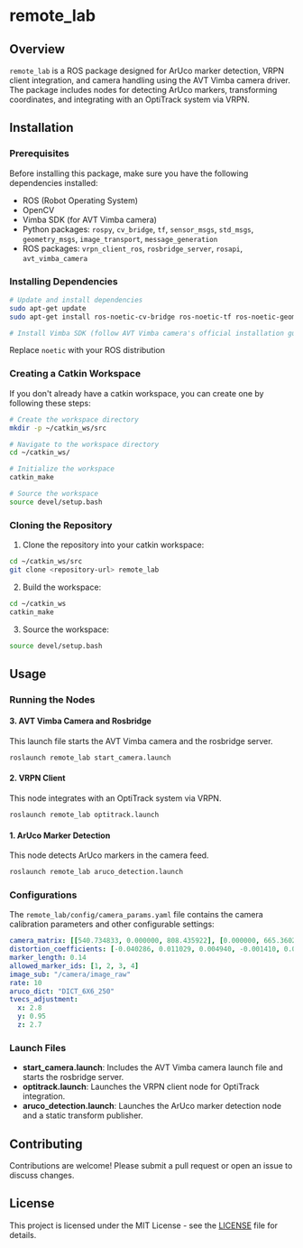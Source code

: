 
# remote_lab

## Overview

`remote_lab` is a ROS package designed for ArUco marker detection, VRPN client integration, and camera handling using the AVT Vimba camera driver. The package includes nodes for detecting ArUco markers, transforming coordinates, and integrating with an OptiTrack system via VRPN.

## Installation

### Prerequisites

Before installing this package, make sure you have the following dependencies installed:

- ROS (Robot Operating System)
- OpenCV
- Vimba SDK (for AVT Vimba camera)
- Python packages: `rospy`, `cv_bridge`, `tf`, `sensor_msgs`, `std_msgs`, `geometry_msgs`, `image_transport`, `message_generation`
- ROS packages: `vrpn_client_ros`, `rosbridge_server`, `rosapi`, `avt_vimba_camera`

### Installing Dependencies

```bash
# Update and install dependencies
sudo apt-get update
sudo apt-get install ros-noetic-cv-bridge ros-noetic-tf ros-noetic-geometry-msgs ros-noetic-image-transport ros-noetic-message-generation ros-noetic-vrpn-client-ros ros-noetic-rosbridge-server ros-noetic-rosapi

# Install Vimba SDK (follow AVT Vimba camera's official installation guide)
```

Replace `noetic` with your ROS distribution

### Creating a Catkin Workspace

If you don't already have a catkin workspace, you can create one by following these steps:

```bash
# Create the workspace directory
mkdir -p ~/catkin_ws/src

# Navigate to the workspace directory
cd ~/catkin_ws/

# Initialize the workspace
catkin_make

# Source the workspace
source devel/setup.bash
```

### Cloning the Repository

1. Clone the repository into your catkin workspace:

```bash
cd ~/catkin_ws/src
git clone <repository-url> remote_lab
```

2. Build the workspace:

```bash
cd ~/catkin_ws
catkin_make
```

3. Source the workspace:

```bash
source devel/setup.bash
```

## Usage

### Running the Nodes

#### 3. AVT Vimba Camera and Rosbridge

This launch file starts the AVT Vimba camera and the rosbridge server.

```bash
roslaunch remote_lab start_camera.launch
```

#### 2. VRPN Client

This node integrates with an OptiTrack system via VRPN.

```bash
roslaunch remote_lab optitrack.launch
```

#### 1. ArUco Marker Detection

This node detects ArUco markers in the camera feed.

```bash
roslaunch remote_lab aruco_detection.launch
```

### Configurations

The `remote_lab/config/camera_params.yaml` file contains the camera calibration parameters and other configurable settings:

```yaml
camera_matrix: [[540.734833, 0.000000, 808.435922], [0.000000, 665.360297, 596.629675], [0.000000, 0.000000, 1.000000]]
distortion_coefficients: [-0.040286, 0.011029, 0.004940, -0.001410, 0.000000]
marker_length: 0.14
allowed_marker_ids: [1, 2, 3, 4]
image_sub: "/camera/image_raw"
rate: 10
aruco_dict: "DICT_6X6_250"
tvecs_adjustment: 
  x: 2.8
  y: 0.95
  z: 2.7
```

### Launch Files

- **start_camera.launch**: Includes the AVT Vimba camera launch file and starts the rosbridge server.
- **optitrack.launch**: Launches the VRPN client node for OptiTrack integration.
- **aruco_detection.launch**: Launches the ArUco marker detection node and a static transform publisher.



## Contributing

Contributions are welcome! Please submit a pull request or open an issue to discuss changes.

## License

This project is licensed under the MIT License - see the [LICENSE](LICENSE) file for details.

